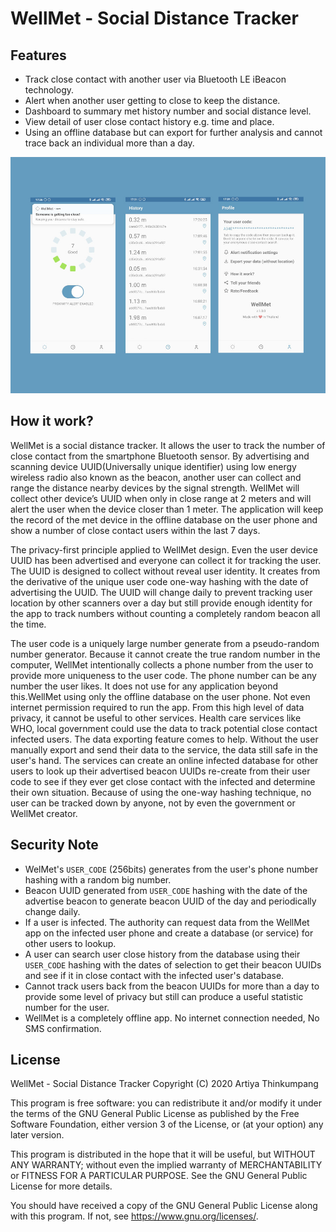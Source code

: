 # WellMet - Social Distance Tracker

## Features
- Track close contact with another user via Bluetooth LE iBeacon technology.
- Alert when another user getting to close to keep the distance.
- Dashboard to summary met history number and social distance level.
- View detail of user close contact history e.g. time and place.
- Using an offline database but can export for further analysis and cannot trace back an individual more than a day.

![ss.jpg](screenshot/ss.jpg)

## How it work?
WellMet is a social distance tracker. It allows the user to track the number of close contact from the smartphone Bluetooth sensor. By advertising and scanning device UUID(Universally unique identifier) using low energy wireless radio also known as the beacon, another user can collect and range the distance nearby devices by the signal strength. WellMet will collect other device’s UUID when only in close range at 2 meters and will alert the user when the device closer than 1 meter. The application will keep the record of the met device in the offline database on the user phone and show a number of close contact users within the last 7 days.

The privacy-first principle applied to WellMet design. Even the user device UUID has been advertised and everyone can collect it for tracking the user. The UUID is designed to collect without reveal user identity. It creates from the derivative of the unique user code one-way hashing with the date of advertising the UUID. The UUID will change daily to prevent tracking user location by other scanners over a day but still provide enough identity for the app to track numbers without counting a completely random beacon all the time.

The user code is a uniquely large number generate from a pseudo-random number generator. Because it cannot create the true random number in the computer, WellMet intentionally collects a phone number from the user to provide more uniqueness to the user code. The phone number can be any number the user likes. It does not use for any application beyond this.WellMet using only the offline database on the user phone. Not even internet permission required to run the app. From this high level of data privacy, it cannot be useful to other services. Health care services like WHO, local government could use the data to track potential close contact infected users. The data exporting feature comes to help. Without the user manually export and send their data to the service, the data still safe in the user's hand. The services can create an online infected database for other users to look up their advertised beacon UUIDs re-create from their user code to see if they ever get close contact with the infected and determine their own situation. Because of using the one-way hashing technique, no user can be tracked down by anyone, not by even the government or WellMet creator.

## Security Note
- WelMet's `USER_CODE` (256bits) generates from the user's phone number hashing with a random big number.
- Beacon UUID generated from `USER_CODE` hashing with the date of the advertise beacon to generate beacon UUID of the day and periodically change daily.
- If a user is infected. The authority can request data from the WellMet app on the infected user phone and create a database (or service) for other users to lookup.
- A user can search user close history from the database using their `USER_CODE` hashing with the dates of selection to get their beacon UUIDs and see if it in close contact with the infected user's database.
- Cannot track users back from the beacon UUIDs for more than a day to provide some level of privacy but still can produce a useful statistic number for the user.
- WellMet is a completely offline app. No internet connection needed, No SMS confirmation.


## License
WellMet - Social Distance Tracker
Copyright (C) 2020  Artiya Thinkumpang

This program is free software: you can redistribute it and/or modify
it under the terms of the GNU General Public License as published by
the Free Software Foundation, either version 3 of the License, or
(at your option) any later version.

This program is distributed in the hope that it will be useful,
but WITHOUT ANY WARRANTY; without even the implied warranty of
MERCHANTABILITY or FITNESS FOR A PARTICULAR PURPOSE.  See the
GNU General Public License for more details.

You should have received a copy of the GNU General Public License
along with this program.  If not, see <https://www.gnu.org/licenses/>.